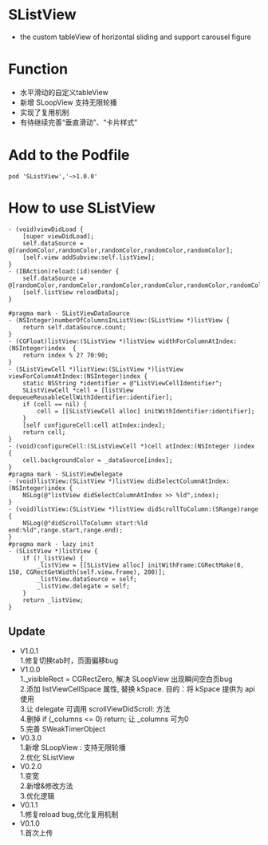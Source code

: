 # SListView
* the custom tableView of horizontal sliding and support carousel figure

# Function
* 水平滑动的自定义tableView
* 新增 SLoopView 支持无限轮播
* 实现了复用机制
* 有待继续完善“垂直滑动”、“卡片样式”

# Add to the Podfile
```objc 
pod 'SListView','~>1.0.0'
```
# How to use SListView
```objc 
- (void)viewDidLoad {
    [super viewDidLoad];
    self.dataSource = @[randomColor,randomColor,randomColor,randomColor,randomColor];
    [self.view addSubview:self.listView];
}
- (IBAction)reload:(id)sender {
    self.dataSource = @[randomColor,randomColor,randomColor,randomColor,randomColor,randomColor,randomColor,randomColor];
    [self.listView reloadData];
}

#pragma mark - SListViewDataSource
- (NSInteger)numberOfColumnsInListView:(SListView *)listView {
    return self.dataSource.count;
}
- (CGFloat)listView:(SListView *)listView widthForColumnAtIndex:(NSInteger)index  { 
    return index % 2? 70:90; 
}
- (SListViewCell *)listView:(SListView *)listView viewForColumnAtIndex:(NSInteger)index {
    static NSString *identifier = @"ListViewCellIdentifier";
    SListViewCell *cell = [listView dequeueReusableCellWithIdentifier:identifier];
    if (cell == nil) {
        cell = [[SListViewCell alloc] initWithIdentifier:identifier];
    }
    [self configureCell:cell atIndex:index];
    return cell;
}
- (void)configureCell:(SListViewCell *)cell atIndex:(NSInteger )index {
    cell.backgroundColor = _dataSource[index];
}
#pragma mark - SListViewDelegate
- (void)listView:(SListView *)listView didSelectColumnAtIndex:(NSInteger)index {
    NSLog(@"listView didSelectColumnAtIndex >> %ld",index);
}
- (void)listView:(SListView *)listView didScrollToColumn:(SRange)range {
    NSLog(@"didScrollToColumn start:%ld  end:%ld",range.start,range.end);
}
#pragma mark - lazy init
- (SListView *)listView {
    if (!_listView) {
        _listView = [[SListView alloc] initWithFrame:CGRectMake(0, 150, CGRectGetWidth(self.view.frame), 200)];
        _listView.dataSource = self;
        _listView.delegate = self;
    }
    return _listView;
}
```

## Update
* V1.0.1 <br>
 1.修复切换tab时，页面偏移bug
* V1.0.0 <br>
 1._visibleRect = CGRectZero, 解决 SLoopView 出现瞬间空白页bug <br>
 2.添加 listViewCellSpace 属性, 替换 kSpace. 目的：将 kSpace 提供为 api 使用 <br>
 3.让 delegate 可调用 scrollViewDidScroll: 方法 <br>
 4.删掉 if (_columns <= 0) return; 让 _columns 可为0<br>
 5.完善 SWeakTimerObject
* V0.3.0 <br> 
  1.新增 SLoopView : 支持无限轮播<br>
  2.优化 SListView
* V0.2.0 <br> 
  1.变宽<br>
  2.新增&修改方法<br>
  3.优化逻辑
* V0.1.1 <br> 
  1.修复reload bug,优化复用机制
* V0.1.0 <br> 
  1.首次上传
